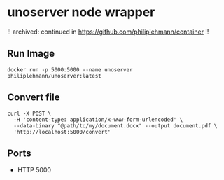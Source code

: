 # unoserver node wrapper

‼️ archived: continued in https://github.com/philiplehmann/container ‼️

## Run Image

```
docker run -p 5000:5000 --name unoserver philiplehmann/unoserver:latest
```

## Convert file

```
curl -X POST \
  -H 'content-type: application/x-www-form-urlencoded' \
  --data-binary "@path/to/my/document.docx" --output document.pdf \
  'http://localhost:5000/convert'
```

## Ports

- HTTP 5000

